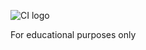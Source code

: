 ![CI logo](https://codeinstitute.s3.amazonaws.com/fullstack/ci_logo_small.png)

For educational purposes only
